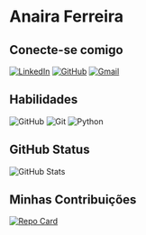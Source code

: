 # Anaira Ferreira

## Conecte-se comigo
[![LinkedIn](https://img.shields.io/badge/LinkedIn-0077B5?style=for-the-badge&)](https://www.linkedin.com/in/anairaferreira/)
[![GitHub](https://img.shields.io/badge/GitHub-100000?style=for-the-badge&logo=github&logoColor=white)](https://github.com/AnairaFerreira)
[![Gmail](https://img.shields.io/badge/Gmail-333333?style=for-the-badge&logo=gmail&logoColor=red)](mailto:anaira.ferreiras@gmail.com)


## Habilidades
![GitHub](https://img.shields.io/badge/GitHub-100000?style=for-the-badge&logo=github&logoColor=white)
![Git](https://img.shields.io/badge/GIT-E44C30?style=for-the-badge&logo=git&logoColor=white)
![Python](https://img.shields.io/badge/python-3670A0?style=for-the-badge&logo=python&logoColor=ffdd54)
## GitHub Status
![GitHub Stats](https://github-readme-stats.vercel.app/api?username=AnairaFerreira&theme=transparent&bg_color=000&border_color=30A3DC&show_icons=true&icon_color=30A3DC&title_color=E94D5F&text_color=FFF)
## Minhas Contribuições
[![Repo Card](https://github-readme-stats.vercel.app/api/pin/?username=AnairaFerreira&repo=dio-lab-open-source&bg_color=000&border_color=30A3DC&show_icons=true&icon_color=30A3DC&title_color=E94D5F&text_color=FFF)](https://github.com/AnairaFerreira/dio-lab-open-source)
